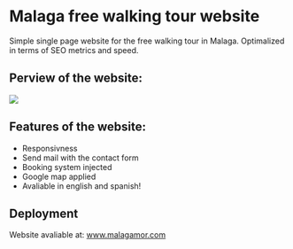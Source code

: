 # Malaga free walking tour website

Simple single page website for the free walking tour in Malaga. Optimalized in terms of SEO metrics and speed. 

## Perview of the website:

![](malagamor.gif)

## Features of the website:

* Responsivness 
* Send mail with the contact form
* Booking system injected
* Google map applied
* Avaliable in english and spanish!

## Deployment

Website avaliable at: www.malagamor.com

